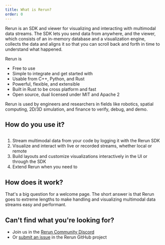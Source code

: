 ```yaml
---
title: What is Rerun?
order: 0
---
```


Rerun is an SDK and viewer for visualizing and interacting with multimodal data streams.
The SDK lets you send data from anywhere, and the viewer,
which consists of an in-memory database and a visualization engine,
collects the data and aligns it so that you can scroll back and forth in time to understand what happened.

Rerun is
- Free to use
- Simple to integrate and get started with
- Usable from C++, Python, and Rust
- Powerful, flexible, and extensible
- Built in Rust to be cross platform and fast
- Open source, dual licensed under MIT and Apache 2

Rerun is used by engineers and researchers in fields like robotics,
spatial computing, 2D/3D simulation, and finance to verify, debug, and demo.

## How do you use it?
<picture>
  <img src="https://static.rerun.io/how_to_use/fd75fa302617cd0afefc9ba6e5e1e13055fced04/full.png" alt="">
  <source media="(max-width: 480px)" srcset="https://static.rerun.io/how_to_use/fd75fa302617cd0afefc9ba6e5e1e13055fced04/480w.png">
  <source media="(max-width: 768px)" srcset="https://static.rerun.io/how_to_use/fd75fa302617cd0afefc9ba6e5e1e13055fced04/768w.png">
  <source media="(max-width: 1024px)" srcset="https://static.rerun.io/how_to_use/fd75fa302617cd0afefc9ba6e5e1e13055fced04/1024w.png">
  <source media="(max-width: 1200px)" srcset="https://static.rerun.io/how_to_use/fd75fa302617cd0afefc9ba6e5e1e13055fced04/1200w.png">
</picture>

1. Stream multimodal data from your code by logging it with the Rerun SDK
2. Visualize and interact with live or recorded streams, whether local or remote
3. Build layouts and customize visualizations interactively in the UI or through the SDK
4. Extend Rerun when you need to

## How does it work?
That's a big question for a welcome page. The short answer is that
Rerun goes to extreme lengths to make handling and visualizing
multimodal data streams easy and performant.


## Can't find what you're looking for?

- Join us in the [Rerun Community Discord](https://discord.gg/xwcxHUjD35)
- Or [submit an issue](https://github.com/rerun-io/rerun/issues) in the Rerun GitHub project

